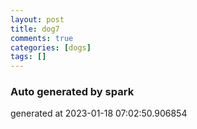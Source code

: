 ```yaml
---
layout: post
title: dog7
comments: true
categories: [dogs]
tags: []
---
```


### Auto generated by spark
generated at 2023-01-18 07:02:50.906854
